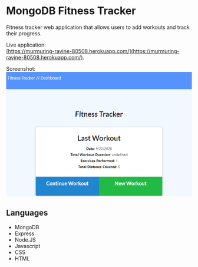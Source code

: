 # MongoDB Fitness Tracker

Fitness tracker web application that allows users to add workouts and track their progress.

Live application:  
[https://murmuring-ravine-80508.herokuapp.com/](https://murmuring-ravine-80508.herokuapp.com/).
  
Screenshot:  
![image](https://raw.githubusercontent.com/jamesravelle/fitness-tracker/master/public/images/screenshot.PNG)  

## Languages
- MongoDB
- Express
- Node.JS
- Javascript
- CSS
- HTML